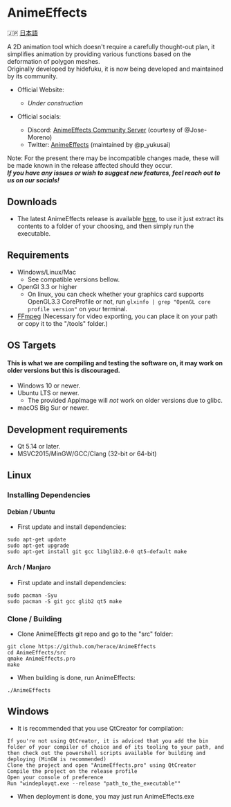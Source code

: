 # AnimeEffects

🇯🇵 [日本語](https://github.com/AnimeEffectsDevs/AnimeEffects/blob/master/README-jp.md)

A 2D animation tool which doesn't require a carefully thought-out plan, it simplifies animation by providing various functions based on the deformation of polygon meshes.<br>
Originally developed by hidefuku, it is now being developed and maintained by its community.

* Official Website:<br>
  * *Under construction* <br>

* Official socials:<br>
  * Discord: <a href='https://discord.gg/sKp8Srm'>AnimeEffects Community Server</a> (courtesy of @Jose-Moreno)<br>
  * Twitter: <a href='https://twitter.com/anime_effects'>AnimeEffects</a> (maintained by @p_yukusai)<br>

Note: For the present there may be incompatible changes made, these will be made known in the release affected should they occur.<br>
***If you have any issues or wish to suggest new features, feel reach out to us on our socials!***

## Downloads
* The latest AnimeEffects release is available [here](https://github.com/AnimeEffectsDevs/AnimeEffects/releases), to use it just extract its contents to a folder of your choosing, and then simply run the executable.<br>

## Requirements
* Windows/Linux/Mac
  * See compatible versions bellow.
* OpenGl 3.3 or higher
  * On linux, you can check whether your graphics card supports OpenGL3.3 CoreProfile or not, run `glxinfo | grep "OpenGL core profile version"` on your terminal.
* [FFmpeg](https://ffmpeg.org/download.html) (Necessary for video exporting, you can place it on your path or copy it to the "/tools" folder.)

## OS Targets
#### This is what we are compiling and testing the software on, it may work on older versions but this is discouraged.
* Windows 10 or newer.
* Ubuntu LTS or newer.
  * The provided AppImage will *not* work on older versions due to glibc.
* macOS Big Sur or newer.

## Development requirements
* Qt 5.14 or later.
* MSVC2015/MinGW/GCC/Clang (32-bit or 64-bit)

## Linux
### Installing Dependencies
#### Debian / Ubuntu

* First update and install dependencies:

```
sudo apt-get update
sudo apt-get upgrade
sudo apt-get install git gcc libglib2.0-0 qt5-default make
```

#### Arch / Manjaro
* First update and install dependencies:  

```
sudo pacman -Syu
sudo pacman -S git gcc glib2 qt5 make
```

### Clone / Building
* Clone AnimeEffects git repo and go to the "src" folder:  

```
git clone https://github.com/herace/AnimeEffects  
cd AnimeEffects/src
qmake AnimeEffects.pro
make
```
* When building is done, run AnimeEffects:
```
./AnimeEffects  
```

## Windows
* It is recommended that you use QtCreator for compilation:
```
If you're not using QtCreator, it is adviced that you add the bin folder of your compiler of choice and of its tooling to your path, and then check out the powershell scripts available for building and deploying (MinGW is recommended) 
Clone the project and open "AnimeEffects.pro" using QtCreator
Compile the project on the release profile 
Open your console of preference
Run "windeployqt.exe --release "path_to_the_executable""
```

* When deployment is done, you may just run AnimeEffects.exe
